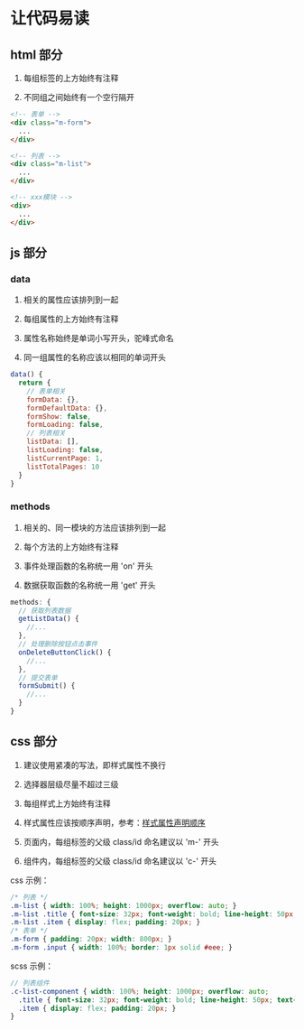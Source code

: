 # 让代码易读

## html 部分

1. 每组标签的上方始终有注释

2. 不同组之间始终有一个空行隔开

```html
<!-- 表单 -->
<div class="m-form">
  ...
</div>

<!-- 列表 -->
<div class="m-list">
  ...
</div>

<!-- xxx模块 -->
<div>
  ...
</div>
```


## js 部分

### data

1. 相关的属性应该排列到一起

2. 每组属性的上方始终有注释

3. 属性名称始终是单词小写开头，驼峰式命名

4. 同一组属性的名称应该以相同的单词开头

```js
data() {
  return {
    // 表单相关
    formData: {},
    formDefaultData: {},
    formShow: false,
    formLoading: false,
    // 列表相关
    listData: [],
    listLoading: false,
    listCurrentPage: 1,
    listTotalPages: 10
  }
}
```


### methods

1. 相关的、同一模块的方法应该排列到一起

2. 每个方法的上方始终有注释

3. 事件处理函数的名称统一用 'on' 开头

4. 数据获取函数的名称统一用 'get' 开头

```js
methods: {
  // 获取列表数据
  getListData() {
    //...
  },
  // 处理删除按钮点击事件
  onDeleteButtonClick() {
    //...
  },
  // 提交表单
  formSubmit() {
    //...
  }
}
```

## css 部分

1. 建议使用紧凑的写法，即样式属性不换行

2. 选择器层级尽量不超过三级

3. 每组样式上方始终有注释

4. 样式属性应该按顺序声明，参考：[样式属性声明顺序](http://alloyteam.github.io/CodeGuide/#css-declaration-order)

5. 页面内，每组标签的父级 class/id 命名建议以 'm-' 开头

6. 组件内，每组标签的父级 class/id 命名建议以 'c-' 开头


css 示例：

```css
/* 列表 */
.m-list { width: 100%; height: 1000px; overflow: auto; }
.m-list .title { font-size: 32px; font-weight: bold; line-height: 50px; text-align: center; }
.m-list .item { display: flex; padding: 20px; }
/* 表单 */
.m-form { padding: 20px; width: 800px; }
.m-form .input { width: 100%; border: 1px solid #eee; }
```

scss 示例：

```scss
// 列表组件
.c-list-component { width: 100%; height: 1000px; overflow: auto;
  .title { font-size: 32px; font-weight: bold; line-height: 50px; text-align: center; }
  .item { display: flex; padding: 20px; }
}
```